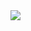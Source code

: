 <a href="https://github.com/ajayvictor/ajayvictor/blob/master/README.md">
  <img align="left" src="https://github-readme-stats.vercel.app/api?username=ajayvictor&show_icons=true&count_private=true" />
</a>

<!--
**mkumatag/mkumatag** is a ✨ _special_ ✨ repository because its `README.md` (this file) appears on your GitHub profile.

Here are some ideas to get you started:

- 🔭 I’m currently working on ...
- 🌱 I’m currently learning ...
- 👯 I’m looking to collaborate on ...
- 🤔 I’m looking for help with ...
- 💬 Ask me about ...
- 📫 How to reach me: ...
- 😄 Pronouns: ...
- ⚡ Fun fact: ...
-->
